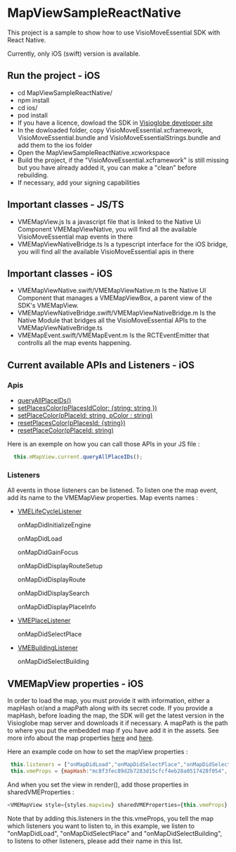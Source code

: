 # MapViewSampleReactNative
This project is a sample to show how to use VisioMoveEssential SDK with React Native.

Currently, only iOS (swift) version is available.

## Run the project - iOS
* cd MapViewSampleReactNative/
* npm install
* cd ios/
* pod install
* If you have a licence, dowload the SDK in [Visioglobe developer site](https://developer.visioglobe.com/visiomoveessential/)
* In the dowloaded folder, copy VisioMoveEssential.xcframework, VisioMoveEssential.bundle and VisioMoveEssentialStrings.bundle and add them to the ios folder
* Open the MapViewSampleReactNative.xcworkspace
* Build the project, if the "VisioMoveEssential.xcframework" is still missing but you have already added it, you can make a "clean" before rebuilding. 
* If necessary, add your signing capabilities

## Important classes - JS/TS
* VMEMapView.js
  Is a javascript file that is linked to the Native Ui Component VMEMapViewNative, you will find all the available VisioMoveEssential map events in there
* VMEMapViewNativeBridge.ts
  Is a typescript interface for the iOS bridge, you will find all the available VisioMoveEssential apis in there

## Important classes - iOS
* VMEMapViewNative.swift/VMEMapViewNative.m
  Is the Native UI Component that manages a VMEMapViewBox, a parent view of the SDK's VMEMapView.
* VMEMapViewNativeBridge.swift/VMEMapViewNativeBridge.m
  Is the Native Module that bridges all the VisioMoveEssential APIs to the VMEMapViewNativeBridge.ts
* VMEMapEvent.swift/VMEMapEvent.m
  Is the RCTEventEmitter that controlls all the map events happening. 

## Current available APIs and Listeners - iOS
### Apis 
* [queryAllPlaceIDs()](https://developer.visioglobe.com/docs/VisioMoveEssential-iOS/Doc/VisioMoveEssential-iOS/html/group__place_info_inteface_gafee04158e17605293966d8a3a96b3ace.html#gafee04158e17605293966d8a3a96b3ace)
* [setPlacesColor(pPlacesIdColor: {string: string })](https://developer.visioglobe.com/docs/VisioMoveEssential-iOS/Doc/VisioMoveEssential-iOS/html/group__place_info_inteface_ga9beebd1355e0cc72fb301a03fb0dd370.html#ga9beebd1355e0cc72fb301a03fb0dd370)
* [setPlaceColor(pPlaceId: string, pColor : string)](https://developer.visioglobe.com/docs/VisioMoveEssential-iOS/Doc/VisioMoveEssential-iOS/html/group__place_info_inteface_gaae5ce98dbb1d26995a4cc01648281081.html#gaae5ce98dbb1d26995a4cc01648281081)
* [resetPlacesColor(pPlacesId: {string})](https://developer.visioglobe.com/docs/VisioMoveEssential-iOS/Doc/VisioMoveEssential-iOS/html/group__place_info_inteface_ga225d411d206d2538eb479ffe3b8eb3d8.html#ga225d411d206d2538eb479ffe3b8eb3d8)
* [resetPlaceColor(pPlaceId: string)](https://developer.visioglobe.com/docs/VisioMoveEssential-iOS/Doc/VisioMoveEssential-iOS/html/group__place_info_inteface_gac33bf16d311b2bd0c5d7c7bb3dfad859.html#gac33bf16d311b2bd0c5d7c7bb3dfad859)

Here is an exemple on how you can call those APIs in your JS file : 
```javascript
  this.mMapView.current.queryAllPlaceIDs();
 ```

### Listeners
All events in those listeners can be listened. To listen one the map event, add its name to the VMEMapView properties. 
Map events names : 
* [VMELifeCycleListener](https://developer.visioglobe.com/docs/VisioMoveEssential-iOS/Doc/VisioMoveEssential-iOS/html/protocol_v_m_e_life_cycle_listener-p.html)

  onMapDidInitializeEngine

  onMapDidLoad

  onMapDidGainFocus

  onMapDidDisplayRouteSetup

  onMapDidDisplayRoute

  onMapDidDisplaySearch

  onMapDidDisplayPlaceInfo
* [VMEPlaceListener](https://developer.visioglobe.com/docs/VisioMoveEssential-iOS/Doc/VisioMoveEssential-iOS/html/protocol_v_m_e_place_listener-p.html)

  onMapDidSelectPlace
* [VMEBuildingListener](https://developer.visioglobe.com/docs/VisioMoveEssential-iOS/Doc/VisioMoveEssential-iOS/html/protocol_v_m_e_building_listener-p.html)

  onMapDidSelectBuilding

## VMEMapView properties - iOS
In order to load the map, you must provide it with information, either a mapHash or/and a mapPath along with its secret code. If you provide a mapHash, before loading the map, the SDK will get the latest version in the Visioglobe map server and downloads it if necessary.
A mapPath is the path to where you put the embedded map if you have add it in the assets. 
See more info about the map properties [here](https://developer.visioglobe.com/docs/VisioMoveEssential-iOS/Doc/VisioMoveEssential-iOS/html/group__bundle_interface.html) and [here](https://developer.visioglobe.com/docs/VisioMoveEssential-iOS/Doc/VisioMoveEssential-iOS/html/index.html).

Here an example code on how to set the mapView properties : 
```javascript
 this.listeners = ["onMapDidLoad","onMapDidSelectPlace","onMapDidSelectBuilding"];
 this.vmeProps = {mapHash:"mc8f3fec89d2b7283d15cfcf4eb28a0517428f054", listeners:this.listeners};
 ```
 And when you set the view in render(), add those properties in sharedVMEProperties : 
 ```javascript
 <VMEMapView style={styles.mapview} sharedVMEProperties={this.vmeProps} ref={this.mMapView} />
 ```
 Note that by adding this.listeners in the this.vmeProps, you tell the map which listeners you want to listen to, in this example, we listen to "onMapDidLoad", "onMapDidSelectPlace" and "onMapDidSelectBuilding", to listens to other listeners, please add their name in this list.
 
 
 
 
